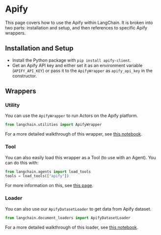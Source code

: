 # Apify

This page covers how to use the Apify within LangChain.
It is broken into two parts: installation and setup, and then references to specific Apify wrappers.

## Installation and Setup
- Install the Python package with `pip install apify-client`.
- Get an Apify API key and either set it as an environment variable (`APIFY_API_KEY`) or pass it to the `ApifyWrapper` as `apify_api_key` in the constructor.


## Wrappers

### Utility

You can use the `ApifyWrapper` to run Actors on the Apify platform.

```python
from langchain.utilities import ApifyWrapper
```

For a more detailed walkthrough of this wrapper, see [this notebook](../modules/agents/tools/examples/apify.ipynb).


### Tool

You can also easily load this wrapper as a Tool (to use with an Agent).
You can do this with:
```python
from langchain.agents import load_tools
tools = load_tools(["apify"])
```

For more information on this, see [this page](../modules/agents/tools/getting_started.md).

### Loader

You can also use our `ApifyDatasetLoader` to get data from Apify dataset.

```python
from langchain.document_loaders import ApifyDatasetLoader
```

For a more detailed walkthrough of this loader, see [this notebook](../modules/indexes/document_loaders/examples/apify_dataset.ipynb).
